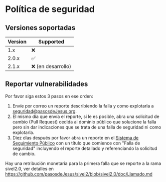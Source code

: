 # Política de seguridad

## Versiones soportadas

| Version | Supported          |
| ------- | ------------------ |
| 1.x     |  :x:               |
| 2.0.x   | :white_check_mark: |
| 2.1.x   | :x: (en desarrollo)|


## Reportar vulnerabilidades

Por favor siga estos 3 pasos en ese orden:

1. Envíe por correo un reporte describiendo la falla y como explotarla 
   a <seguridad@pasosdeJesus.org>.
2. El mismo día que envía el reporte, si le es posible, abra una solicitud 
   de cambio (Pull Request) cedida al dominio público que solucione la falla
   pero sin dar indicaciones que se trata de una falla de seguridad
   ni como explotarla.
3. Diez días después por favor abra un reporte en el 
   [Sistema de Seguimiento Público](https://github.com/pasosdeJesus/sivel2_gen/issues) con un título que comience con "Falla de seguridad" incluyendo
   el reporte detallado y referenciando la solicitud de cambio.

Hay una retribución monetaria para la primera falla que se reporte a la rama
sivel2.0, ver detalles en
<https://github.com/pasosdeJesus/sivel2/blob/sivel2.0/doc/Llamado.md>
